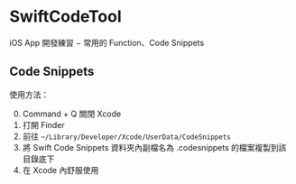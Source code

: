 # SwiftCodeTool

iOS App 開發練習 − 常用的 Function、Code Snippets

## Code Snippets

使用方法：

0. Command + Q 關閉 Xcode
1. 打開 Finder
2. 前往 ```~/Library/Developer/Xcode/UserData/CodeSnippets```
3. 將 Swift Code Snippets 資料夾內副檔名為 .codesnippets 的檔案複製到該目錄底下
4. 在 Xcode 內舒服使用
